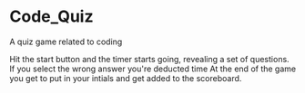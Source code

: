 # Code_Quiz
A quiz game related to coding

Hit the start button and the timer starts going, revealing a set of questions. 
If you select the wrong answer you're deducted time
At the end of the game you get to put in your intials and get added to the scoreboard. 

